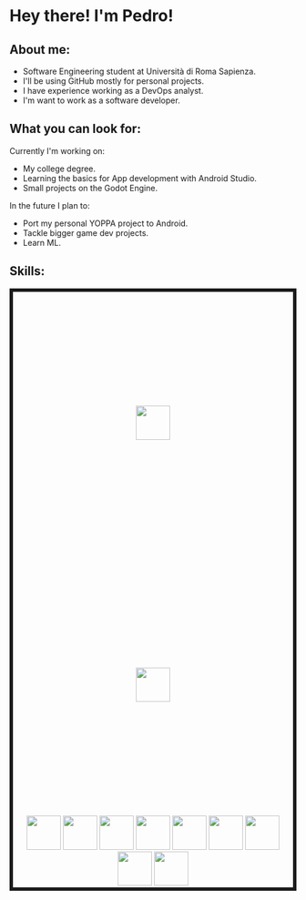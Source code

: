 # Hey there! I'm Pedro!

## About me:
- Software Engineering student at Università di Roma Sapienza.
- I'll be using GitHub mostly for personal projects. 
- I have experience working as a DevOps analyst.
- I'm want to work as a software developer.

## What you can look for:
Currently I'm working on:
- My college degree.
- Learning the basics for App development with Android Studio.
- Small projects on the Godot Engine.

In the future I plan to:
- Port my personal YOPPA project to Android.
- Tackle bigger game dev projects.
- Learn ML.

## Skills:
<div align="center" style="display:inline-block; border:6px solid">
  <img style="margin:200px" src="https://cdn.jsdelivr.net/gh/devicons/devicon/icons/python/python-original.svg" height="60" >
  <img src="https://cdn.jsdelivr.net/gh/devicons/devicon/icons/c/c-original.svg" style="margin:200px" height="60">
  <img src="https://cdn.jsdelivr.net/gh/devicons/devicon/icons/javascript/javascript-original.svg"  height="60">
  <img src="https://cdn.jsdelivr.net/gh/devicons/devicon/icons/blender/blender-original.svg"  height="60">
  <img src="https://cdn.jsdelivr.net/gh/devicons/devicon/icons/godot/godot-plain-wordmark.svg"  height="60">
  <img src="https://cdn.jsdelivr.net/gh/devicons/devicon/icons/docker/docker-plain-wordmark.svg" height="60">
  <img src="https://cdn.jsdelivr.net/gh/devicons/devicon/icons/postgresql/postgresql-plain-wordmark.svg" height="60">
  <img src="https://cdn.jsdelivr.net/gh/devicons/devicon/icons/linux/linux-plain.svg" height="60">
  <img src="https://cdn.jsdelivr.net/gh/devicons/devicon/icons/bash/bash-original.svg" height="60">
  <img src="https://cdn.jsdelivr.net/gh/devicons/devicon/icons/ruby/ruby-plain-wordmark.svg" height="60">
  <img src="https://cdn.jsdelivr.net/gh/devicons/devicon/icons/java/java-original.svg" height="60">
</div>

